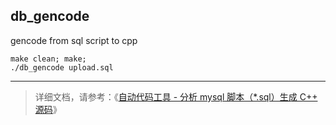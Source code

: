 ## db_gencode

gencode from sql script to cpp

```shell
make clean; make;
./db_gencode upload.sql
```

---

> 详细文档，请参考：《[自动代码工具 - 分析 mysql 脚本（*.sql）生成 C++ 源码](https://wenfh2020.com/2020/06/04/mysql-db-gencode/)》
